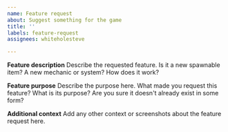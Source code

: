 ```yaml
---
name: Feature request
about: Suggest something for the game
title: ''
labels: feature-request
assignees: whiteholesteve

---
```


**Feature description**
Describe the requested feature. Is it a new spawnable item? A new mechanic or system? How does it work?

**Feature purpose**
Describe the purpose here. What made you request this feature? What is its purpose? Are you sure it doesn't already exist in some form?

**Additional context**
Add any other context or screenshots about the feature request here.
